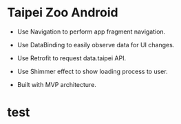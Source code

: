 # Taipei Zoo Android

* Use Navigation to perform app fragment navigation.

* Use DataBinding to easily observe data for UI changes.

* Use Retrofit to request data.taipei API.

* Use Shimmer effect to show loading process to user.

* Built with MVP architecture.

# test
